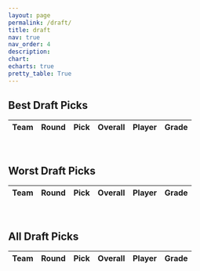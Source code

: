 ```yaml
---
layout: page
permalink: /draft/
title: draft
nav: true
nav_order: 4
description:
chart:
echarts: true
pretty_table: True
---
```

<style>
  table[data-toggle="table"] tbody td {
    color: #2c3e50 !important;
  }
</style>

## Best Draft Picks

<table
data-click-to-select="true"
data-search="false"
data-toggle="table"
data-url="{{ "/assets/json/team_data/draft_best_2025.json" }}">
<thead>
<tr>
<th data-field="team" data-halign="center" data-align="left" data-sortable="true">Team</th>
<th data-field="round" data-halign="center" data-align="center" data-sortable="true">Round</th>
<th data-field="pick" data-halign="center" data-align="center" data-sortable="false">Pick</th>
<th data-field="draft_position" data-halign="center" data-align="center" data-sortable="true">Overall</th>
<th data-field="player_name" data-halign="left" data-align="left" data-sortable="false">Player</th>
<th data-field="grade" data-halign="center" data-align="center" data-sortable="true">Grade</th>
</tr>
</thead>
</table><br>


## Worst Draft Picks

<table
data-click-to-select="true"
data-search="false"
data-toggle="table"
data-url="{{ "/assets/json/team_data/draft_worst_2025.json" }}">
<thead>
<tr>
<th data-field="team" data-halign="center" data-align="left" data-sortable="true">Team</th>
<th data-field="round" data-halign="center" data-align="center" data-sortable="true">Round</th>
<th data-field="pick" data-halign="center" data-align="center" data-sortable="false">Pick</th>
<th data-field="draft_position" data-halign="center" data-align="center" data-sortable="true">Overall</th>
<th data-field="player_name" data-halign="left" data-align="left" data-sortable="false">Player</th>
<th data-field="grade" data-halign="center" data-align="center" data-sortable="true">Grade</th>
</tr>
</thead>
</table><br>


## All Draft Picks

<table
data-click-to-select="true"
data-height="800"
data-search="true"
data-toggle="table"
data-url="{{ "/assets/json/team_data/draft_total_2025.json" }}">
<thead>
<tr>
<th data-field="team" data-halign="center" data-align="left" data-sortable="true">Team</th>
<th data-field="round" data-halign="center" data-align="center" data-sortable="true">Round</th>
<th data-field="pick" data-halign="center" data-align="center" data-sortable="false">Pick</th>
<th data-field="draft_position" data-halign="center" data-align="center" data-sortable="true">Overall</th>
<th data-field="player_name" data-halign="left" data-align="left" data-sortable="false">Player</th>
<th data-field="grade" data-halign="center" data-align="center" data-sortable="true">Grade</th>
</tr>
</thead>
</table>